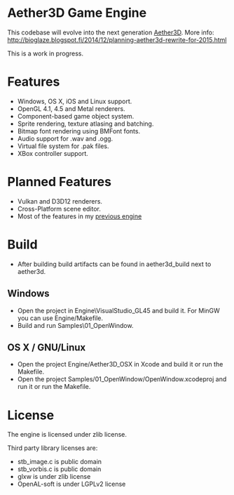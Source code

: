 # Aether3D Game Engine
This codebase will evolve into the next generation [Aether3D]("Aether3D"). More info: http://bioglaze.blogspot.fi/2014/12/planning-aether3d-rewrite-for-2015.html

This is a work in progress.

# Features

  - Windows, OS X, iOS and Linux support.
  - OpenGL 4.1, 4.5 and Metal renderers.
  - Component-based game object system.
  - Sprite rendering, texture atlasing and batching.
  - Bitmap font rendering using BMFont fonts.
  - Audio support for .wav and .ogg.
  - Virtual file system for .pak files.
  - XBox controller support.

# Planned Features

  - Vulkan and D3D12 renderers.
  - Cross-Platform scene editor.
  - Most of the features in my [previous engine](http://twiren.kapsi.fi/aether3d.html)

# Build

  - After building build artifacts can be found in aether3d_build next to aether3d.

## Windows

  - Open the project in Engine\VisualStudio_GL45 and build it. For MinGW you can use Engine/Makefile.
  - Build and run Samples\01_OpenWindow.

## OS X / GNU/Linux

  - Open the project Engine/Aether3D_OSX in Xcode and build it or run the Makefile.
  - Open the project Samples/01_OpenWindow/OpenWindow.xcodeproj and run it or run the Makefile.

# License

The engine is licensed under zlib license.

Third party library licenses are:

  - stb_image.c is public domain
  - stb_vorbis.c is public domain
  - glxw is under zlib license
  - OpenAL-soft is under LGPLv2 license